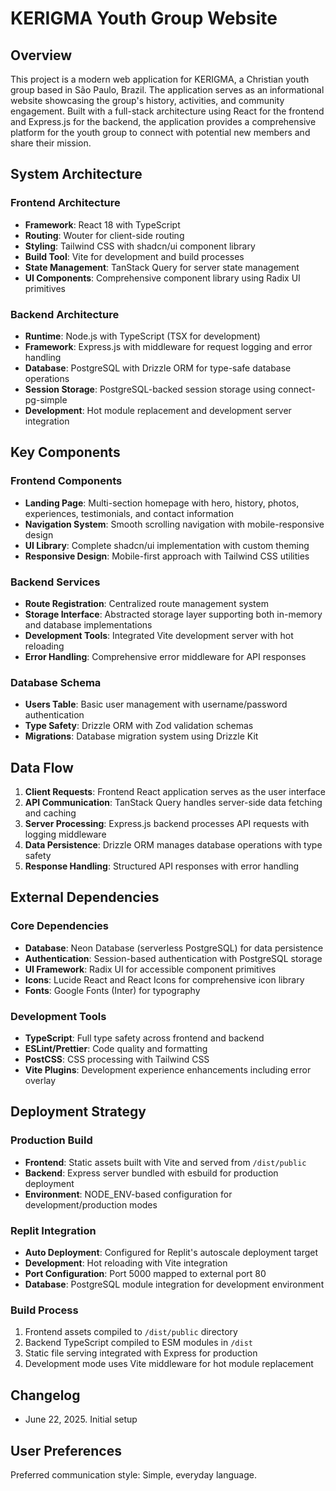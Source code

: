 # KERIGMA Youth Group Website

## Overview

This project is a modern web application for KERIGMA, a Christian youth group based in São Paulo, Brazil. The application serves as an informational website showcasing the group's history, activities, and community engagement. Built with a full-stack architecture using React for the frontend and Express.js for the backend, the application provides a comprehensive platform for the youth group to connect with potential new members and share their mission.

## System Architecture

### Frontend Architecture
- **Framework**: React 18 with TypeScript
- **Routing**: Wouter for client-side routing
- **Styling**: Tailwind CSS with shadcn/ui component library
- **Build Tool**: Vite for development and build processes
- **State Management**: TanStack Query for server state management
- **UI Components**: Comprehensive component library using Radix UI primitives

### Backend Architecture
- **Runtime**: Node.js with TypeScript (TSX for development)
- **Framework**: Express.js with middleware for request logging and error handling
- **Database**: PostgreSQL with Drizzle ORM for type-safe database operations
- **Session Storage**: PostgreSQL-backed session storage using connect-pg-simple
- **Development**: Hot module replacement and development server integration

## Key Components

### Frontend Components
- **Landing Page**: Multi-section homepage with hero, history, photos, experiences, testimonials, and contact information
- **Navigation System**: Smooth scrolling navigation with mobile-responsive design
- **UI Library**: Complete shadcn/ui implementation with custom theming
- **Responsive Design**: Mobile-first approach with Tailwind CSS utilities

### Backend Services
- **Route Registration**: Centralized route management system
- **Storage Interface**: Abstracted storage layer supporting both in-memory and database implementations
- **Development Tools**: Integrated Vite development server with hot reloading
- **Error Handling**: Comprehensive error middleware for API responses

### Database Schema
- **Users Table**: Basic user management with username/password authentication
- **Type Safety**: Drizzle ORM with Zod validation schemas
- **Migrations**: Database migration system using Drizzle Kit

## Data Flow

1. **Client Requests**: Frontend React application serves as the user interface
2. **API Communication**: TanStack Query handles server-side data fetching and caching
3. **Server Processing**: Express.js backend processes API requests with logging middleware
4. **Data Persistence**: Drizzle ORM manages database operations with type safety
5. **Response Handling**: Structured API responses with error handling

## External Dependencies

### Core Dependencies
- **Database**: Neon Database (serverless PostgreSQL) for data persistence
- **Authentication**: Session-based authentication with PostgreSQL storage
- **UI Framework**: Radix UI for accessible component primitives
- **Icons**: Lucide React and React Icons for comprehensive icon library
- **Fonts**: Google Fonts (Inter) for typography

### Development Tools
- **TypeScript**: Full type safety across frontend and backend
- **ESLint/Prettier**: Code quality and formatting
- **PostCSS**: CSS processing with Tailwind CSS
- **Vite Plugins**: Development experience enhancements including error overlay

## Deployment Strategy

### Production Build
- **Frontend**: Static assets built with Vite and served from `/dist/public`
- **Backend**: Express server bundled with esbuild for production deployment
- **Environment**: NODE_ENV-based configuration for development/production modes

### Replit Integration
- **Auto Deployment**: Configured for Replit's autoscale deployment target
- **Development**: Hot reloading with Vite integration
- **Port Configuration**: Port 5000 mapped to external port 80
- **Database**: PostgreSQL module integration for development environment

### Build Process
1. Frontend assets compiled to `/dist/public` directory
2. Backend TypeScript compiled to ESM modules in `/dist`
3. Static file serving integrated with Express for production
4. Development mode uses Vite middleware for hot module replacement

## Changelog

- June 22, 2025. Initial setup

## User Preferences

Preferred communication style: Simple, everyday language.